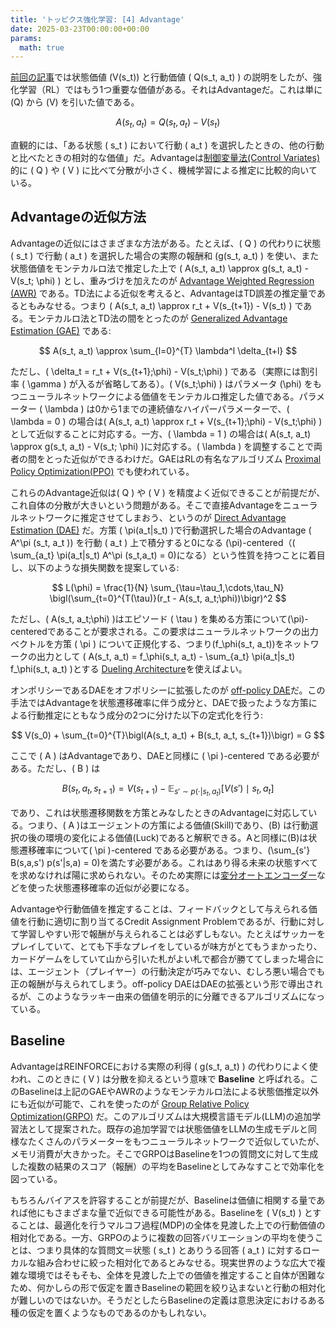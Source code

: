 ```yaml
---
title: 'トッピクス強化学習: [4] Advantage'  
date: 2025-03-23T00:00:00+00:00  
params:  
  math: true  
---
```


[前回の記事](/posts/rl/value-and-policy/)では状態価値 \(V(s_t)\) と行動価値 \( Q(s_t, a_t) \) の説明をしたが、強化学習（RL）ではもう1つ重要な価値がある。それはAdvantageだ。これは単に \(Q\) から \(V\) を引いた値である。

$$
A(s_t, a_t) = Q(s_t, a_t) - V(s_t)
$$

直観的には、「ある状態 \( s_t \) において行動 \( a_t \) を選択したときの、他の行動と比べたときの相対的な価値」だ。Advantageは[制御変量法(Control Variates)](https://en.wikipedia.org/wiki/Control_variates)的に \( Q \) や \( V \) に比べて分散が小さく、機械学習による推定に比較的向いている。

## Advantageの近似方法

Advantageの近似にはさまざまな方法がある。たとえば、\( Q \) の代わりに状態 \( s_t \) で行動 \( a_t \) を選択した場合の実際の報酬和 \(g(s_t, a_t) \) を使い、また状態価値をモンテカルロ法で推定した上で \( A(s_t, a_t) \approx g(s_t, a_t) - V(s_t; \phi) \) とし、重みづけを加えたのが [Advantage Weighted Regression (AWR)](https://arxiv.org/abs/1910.00177) である。TD法による近似を考えると、AdvantageはTD誤差の推定量であるともみなせる。つまり \( A(s_t, a_t) \approx r_t + V(s_{t+1}) - V(s_t) \) である。モンテカルロ法とTD法の間をとったのが [Generalized Advantage Estimation (GAE)](https://arxiv.org/abs/1506.02438) である:

$$
A(s_t, a_t) \approx \sum_{l=0}^{T} \lambda^l \delta_{t+l}
$$

ただし、\( \delta_t = r_t + V(s_{t+1};\phi) - V(s_t;\phi) \) である（実際には割引率 \( \gamma \) が入るが省略してある）。\( V(s_t;\phi) \) はパラメータ \(\phi\) をもつニューラルネットワークによる価値をモンテカルロ推定した値である。パラメーター \( \lambda \) は0から1までの連続値なハイパーパラメーターで、\( \lambda = 0 \) の場合は\( A(s_t, a_t) \approx r_t + V(s_{t+1};\phi) - V(s_t;\phi) \)として近似することに対応する。一方、\( \lambda = 1 \) の場合は\( A(s_t, a_t) \approx g(s_t, a_t) - V(s_t; \phi) \)に対応する。\( \lambda \) を調整することで両者の間をとった近似ができるわけだ。GAEはRLの有名なアルゴリズム [Proximal Policy Optimization(PPO)](https://arxiv.org/abs/1707.06347) でも使われている。

これらのAdvantage近似は\( Q \) や \( V \) を精度よく近似できることが前提だが、これ自体の分散が大きいという問題がある。そこで直接Advantageをニューラルネットワークに推定させてしまおう、というのが [Direct Advantage Estimation (DAE)](https://arxiv.org/abs/2109.06093) だ。方策 \( \pi(a_t|s_t) \)で行動選択した場合のAdvantage \( A^\pi (s_t, a_t )\) を行動 \( a_t \) 上で積分すると0になる \(\pi\)-centered（\( \sum_{a_t} \pi(a_t|s_t) A^\pi (s_t,a_t) = 0\)になる）という性質を持つことに着目し、以下のような損失関数を提案している:

$$
L(\phi) = \frac{1}{N} \sum_{\tau=\tau_1,\cdots,\tau_N} \bigl(\sum_{t=0}^{T(\tau)}(r_t - A(s_t, a_t;\phi))\bigr)^2
$$

ただし、\( A(s_t, a_t;\phi) \)はエピソード \( \tau \) を集める方策について\(\pi\)-centeredであることが要求される。この要求はニューラルネットワークの出力ベクトルを方策 \( \pi \) について正規化する、つまり\(f_\phi(s_t, a_t)\)をネットワークの出力として \( A(s_t, a_t) = f_\phi(s_t, a_t) - \sum_{a_t} \pi(a_t|s_t) f_\phi(s_t, a_t) \)とする [Dueling Architecture](https://arxiv.org/abs/1511.06581)を使えばよい。

オンポリシーであるDAEをオフポリシーに拡張したのが [off-policy DAE](https://arxiv.org/abs/2402.12874)だ。この手法ではAdvantageを状態遷移確率に伴う成分と、DAEで扱ったような方策による行動推定にともなう成分の2つに分けた以下の定式化を行う:

$$
V(s_0) + \sum_{t=0}^{T}\bigl(A(s_t, a_t) + B(s_t, a_t, s_{t+1})\bigr) = G
$$

ここで \( A \) はAdvantageであり、DAEと同様に \( \pi \)-centered である必要がある。ただし、\( B \) は

$$
B(s_t, a_t, s_{t+1}) = V(s_{t+1}) - \mathbb{E}_{s' \sim p(\cdot|s_t, a_t)} \bigl[V(s')\mid s_t,a_t\bigr]
$$

であり、これは状態遷移関数を方策とみなしたときのAdvantageに対応している。つまり、\( A \)はエージェントの方策による価値(Skill)であり、\(B\) は行動選択の後の環境の変化による価値(Luck)であると解釈できる。Aと同様に\(B\)は状態遷移確率について\( \pi \)-centered である必要がある。つまり、\(\sum_{s'} B(s,a,s') p(s'|s,a) = 0\)を満たす必要がある。これはあり得る未来の状態すべてを求めなければ陽に求められない。そのため実際には[変分オートエンコーダー](https://arxiv.org/abs/1312.6114)などを使った状態遷移確率の近似が必要になる。

Advantageや行動価値を推定することは、フィードバックとして与えられる価値を行動に適切に割り当てるCredit Assignment Problemであるが、行動に対して学習しやすい形で報酬が与えられることは必ずしもない。たとえばサッカーをプレイしていて、とても下手なプレイをしているが味方がとてもうまかったり、カードゲームをしていて山から引いた札がよい札で都合が勝ててしまった場合には、エージェント（プレイヤー）の行動決定が巧みでない、むしろ悪い場合でも正の報酬が与えられてしまう。off-policy DAEはDAEの拡張という形で導出されるが、このようなラッキー由来の価値を明示的に分離できるアルゴリズムになっている。

## Baseline

AdvantageはREINFORCEにおける実際の利得 \( g(s_t, a_t) \) の代わりによく使われ、このときに \( V \) は分散を抑えるという意味で **Baseline** と呼ばれる。このBaselineは上記のGAEやAWRのようなモンテカルロ法による状態価推定以外にも近似が可能で、これを使ったのが [Group Relative Policy Optimization(GRPO)](https://arxiv.org/abs/2402.03300) だ。このアルゴリズムは大規模言語モデル(LLM)の追加学習法として提案された。既存の追加学習では状態価値をLLMの生成モデルと同様なたくさんのパラメーターをもつニューラルネットワークで近似していたが、メモリ消費が大きかった。そこでGRPOはBaselineを1つの質問文に対して生成した複数の結果のスコア（報酬）の平均をBaselineとしてみなすことで効率化を図っている。

もちろんバイアスを許容することが前提だが、Baselineは価値に相関する量であれば他にもさまざまな量で近似できる可能性がある。Baselineを \( V(s_t) \) とすることは、最適化を行うマルコフ過程(MDP)の全体を見渡した上での行動価値の相対化である。一方、GRPOのように複数の回答バリエーションの平均を使うことは、つまり具体的な質問文＝状態 \( s_t \) とありうる回答 \( a_t \) に対するローカルな組み合わせに絞った相対化であるとみなせる。現実世界のような広大で複雑な環境ではそもそも、全体を見渡した上での価値を推定すること自体が困難なため、何かしらの形で仮定を置きBaselineの範囲を絞り込まないと行動の相対化が難しいのではないか。そうだとしたらBaselineの定義は意思決定におけるある種の仮定を置くようなものであるのかもしれない。